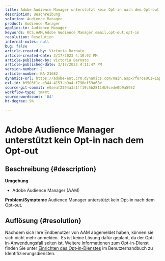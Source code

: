 ```yaml
---
title: Adobe Audience Manager unterstützt kein Opt-in nach dem Opt-out
description: Beschreibung
solution: Audience Manager
product: Audience Manager
applies-to: Audience Manager
keywords: KCS,AAM,Adobe Audience Manager,email,opt-out,opt-in
resolution: Resolution
internal-notes: null
bug: false
article-created-by: Victoria Barnato
article-created-date: 3/17/2023 4:10:02 PM
article-published-by: Victoria Barnato
article-published-date: 3/17/2023 4:11:47 PM
version-number: 2
article-number: KA-21682
dynamics-url: https://adobe-ent.crm.dynamics.com/main.aspx?forceUCI=1&pagetype=entityrecord&etn=knowledgearticle&id=a73aa527-dec4-ed11-83ff-6045bd0065f9
exl-id: b9503f1c-e344-4153-b9a4-f790ef59a68e
source-git-commit: e0aeaf2394a3a1ff19c6b28114b9cede0b9a5952
workflow-type: tm+mt
source-wordcount: '84'
ht-degree: 9%

---
```


# Adobe Audience Manager unterstützt kein Opt-in nach dem Opt-out

## Beschreibung {#description}

<b>Umgebung</b>
- Adobe Audience Manager (AAM)

<b>Problem/Symptome</b>
Audience Manager unterstützt kein Opt-in nach dem Opt-out.


## Auflösung {#resolution}


Nachdem sich Ihre Endbenutzer von AAM abgemeldet haben, können sie sich nicht mehr anmelden.  Es ist keine Lösung dafür geplant, da der Opt-in-Anwendungsfall selten ist. Weitere Informationen zum Opt-in-Dienst finden Sie unter [Einrichten des Opt-in-Dienstes](https://experienceleague.adobe.com/docs/id-service/using/implementation/opt-in-service/getting-started.html) im Benutzerhandbuch zu Identifizierungsdiensten.
